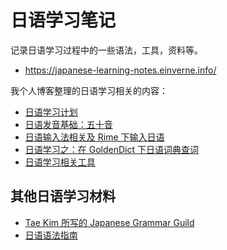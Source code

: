 # 日语学习笔记

记录日语学习过程中的一些语法，工具，资料等。

- <https://japanese-learning-notes.einverne.info/>

我个人博客整理的日语学习相关的内容：

- [日语学习计划](https://blog.einverne.info/post/2022/10/japanese-learning-plan.html)
- [日语发音基础：五十音](https://blog.einverne.info/post/2022/10/japanese-hiragana-katakana.html)
- [日语输入法相关及 Rime 下输入日语](https://blog.einverne.info/post/2022/10/japanese-input-method-macos-rime.html)
- [日语学习之：在 GoldenDict 下日语词典查词](https://blog.einverne.info/post/2022/10/japanese-goldendict-dictionary.html)
- [日语学习相关工具](https://blog.einverne.info/post/2022/10/japanese-learning-tools.html)

## 其他日语学习材料

- [Tae Kim 所写的 Japanese Grammar Guild](http://www.guidetojapanese.org/learn/grammar)
- [日语语法指南](https://res.wokanxing.info/jpgramma/)

